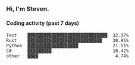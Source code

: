 ### Hi, I'm Steven.

#### Coding activity (past 7 days)
```
Text    ▓▓▓▓▓▓▓▓▓▓▓▓▓▓▓▓▓▓▓▓▓▓▓▓▓▓▓▓▓▓  32.37%
Rust    ▓▓▓▓▓▓▓▓▓▓▓▓▓▓▓▓▓▓▓▓▓▓▓▓▓▓▓▓    30.95%
Python  ▓▓▓▓▓▓▓▓▓▓▓▓▓▓▓▓▓▓▓             21.51%
C#      ▓▓▓▓▓▓▓▓▓                       10.42%
other   ▓▓▓▓                             4.74%
```
